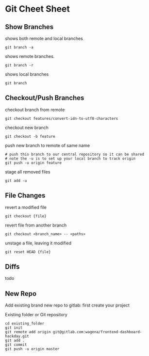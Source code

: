 # Git Cheet Sheet

## Show Branches

shows both remote and local branches
```
git branch -a
```

shows remote branches.
```
git branch -r
```

shows local branches
```
git branch
```

## Checkout/Push Branches

checkout branch from remote
```
git checkout features/convert-idn-to-utf8-characters
```

checkout new branch
```
git checkout -b feature
```

push new branch to remote of same name
```
# push this branch to our central repository so it can be shared
# note the -u is to set up your local branch to track origin
git push -u origin feature
```

stage all removed files
```
git add -u
```

## File Changes

revert a modified file
```
git checkout {file}
```

revert file from another branch
```
git checkout <branch_name> -- <paths>
```

unstage a file, leaving it modified
```
git reset HEAD {file}
```

## Diffs

todo

## New Repo

Add existing brand new repo to gitlab:
first create your project

Existing folder or Git repository
```
cd existing_folder
git init
git remote add origin git@gitlab.com:wagena/frontend-dashboard-hackday.git
git add .
git commit
git push -u origin master
```
